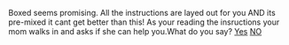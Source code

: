 Boxed seems promising. All the instructions are layed out for you AND its pre-mixed 
it cant get better than this! As your reading the insructions your mom walks in and
asks if she can help you.What do you say?
[Yes](yes.md)
[NO](no.md)